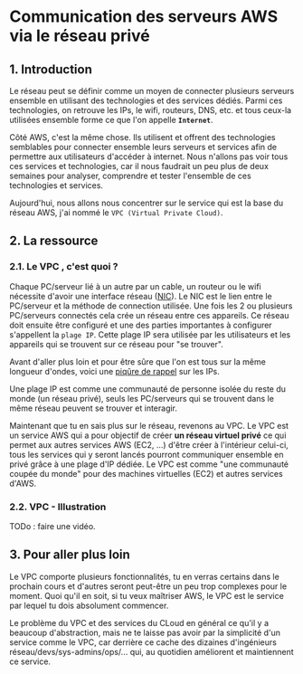 # Communication des serveurs AWS via le réseau privé

## 1. Introduction
Le réseau peut se définir comme un moyen de connecter plusieurs serveurs ensemble en utilisant des technologies et des services dédiés.
Parmi ces technologies, on retrouve les IPs, le wifi, routeurs, DNS, etc. et tous ceux-la utilisées ensemble forme ce que l'on appelle **`Internet`**.

Côté AWS, c'est la même chose. Ils utilisent et offrent des technologies semblables pour connecter ensemble leurs serveurs et services afin de permettre aux utilisateurs d'accéder à internet.
Nous n'allons pas voir tous ces services et technologies, car il nous faudrait un peu plus de deux semaines pour analyser, comprendre et tester l'ensemble de ces technologies et services.

Aujourd'hui, nous allons nous concentrer sur le service qui est la base du réseau AWS, j'ai nommé le `VPC (Virtual Private Cloud)`.

## 2. La ressource
### 2.1. Le VPC , c'est quoi ?
Chaque PC/serveur lié à un autre par un cable, un routeur ou le wifi nécessite d'avoir une interface réseau ([NIC](https://waytolearnx.com/2019/06/nic-carte-reseau-informatique.html)).
Le NIC est le lien entre le PC/serveur et la méthode de connection utilisée.
Une fois les 2 ou plusieurs PC/serveurs connectés cela crée un réseau entre ces appareils.
Ce réseau doit ensuite être configuré et une des parties importantes à configurer s'appellent la `plage IP`. Cette plage IP sera utilisée par les utilisateurs et les appareils qui se trouvent sur ce réseau pour "se trouver".

Avant d'aller plus loin et pour être sûre que l'on est tous sur la même longueur d'ondes, voici une [piqûre de rappel](https://www.digitalocean.com/community/tutorials/understanding-ip-addresses-subnets-and-cidr-notation-for-networking) sur les IPs.

Une plage IP est comme une communauté de personne isolée du reste du monde (un réseau privé), seuls les PC/serveurs qui se trouvent dans le même réseau peuvent se trouver et interagir.

Maintenant que tu en sais plus sur le réseau, revenons au VPC. 
Le VPC est un service AWS qui a pour objectif de créer **un réseau virtuel privé** ce qui permet aux autres services AWS (EC2, ...) 
d'être créer  à l'intérieur celui-ci, tous les services qui y seront lancés pourront communiquer ensemble en privé grâce à une plage d'IP dédiée.
Le VPC est comme "une communauté coupée du monde" pour des machines virtuelles (EC2) et autres services d'AWS.

### 2.2. VPC - Illustration

TODo : faire une vidéo.

## 3. Pour aller plus loin
Le VPC comporte plusieurs fonctionnalités, tu en verras certains dans le prochain cours et d'autres seront peut-être un peu trop complexes pour le moment.
Quoi qu'il en soit, si tu veux maîtriser AWS, le VPC est le service par lequel tu dois absolument commencer. 

Le problème du VPC et des services du CLoud en général ce qu'il y a beaucoup d'abstraction,
mais ne te laisse pas avoir par la simplicité d'un service comme le VPC, car derrière ce cache des dizaines d'ingénieurs réseau/devs/sys-admins/ops/... qui, au quotidien améliorent et maintiennent ce service.
